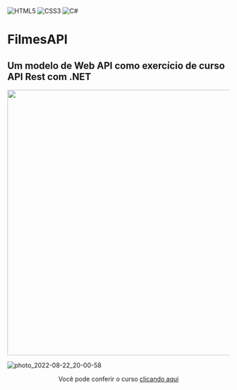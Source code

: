 ![HTML5](https://img.shields.io/badge/HTML5-E34F26?style=for-the-badge&logo=html5&logoColor=white)
![CSS3](https://img.shields.io/badge/CSS3-1572B6?style=for-the-badge&logo=css3&logoColor=white)
![C#](https://img.shields.io/badge/C%23-239120?style=for-the-badge&logo=c-sharp&logoColor=white)

# FilmesAPI

## Um modelo de Web API como exercício de curso API Rest com .NET

<div align="center">
<img src="https://user-images.githubusercontent.com/83375136/196589932-be2728ed-fa26-4007-ae10-ed6056181fb8.png" width="600px" />
</div>


![photo_2022-08-22_20-00-58](https://user-images.githubusercontent.com/83375136/197611722-24a190ff-81fc-4cad-abd2-25ad9ea79bc6.jpg)
<div align="center">
Você pode conferir o curso <a href="https://cursos.alura.com.br/course/api-rest-net-5-operacoes-verbos-http">clicando aqui</a>
</div>
